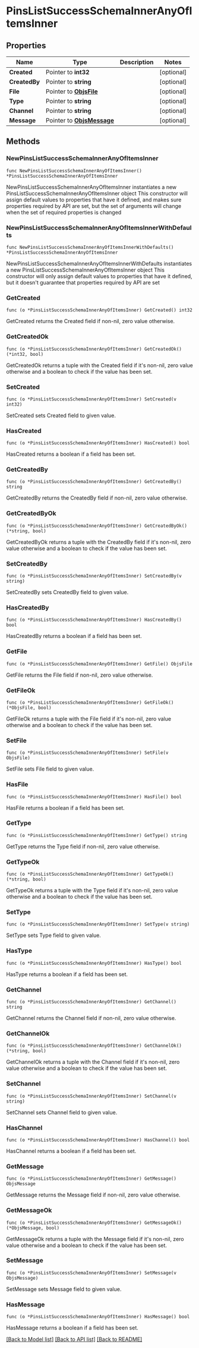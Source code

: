 # PinsListSuccessSchemaInnerAnyOfItemsInner

## Properties

Name | Type | Description | Notes
------------ | ------------- | ------------- | -------------
**Created** | Pointer to **int32** |  | [optional] 
**CreatedBy** | Pointer to **string** |  | [optional] 
**File** | Pointer to [**ObjsFile**](ObjsFile.md) |  | [optional] 
**Type** | Pointer to **string** |  | [optional] 
**Channel** | Pointer to **string** |  | [optional] 
**Message** | Pointer to [**ObjsMessage**](ObjsMessage.md) |  | [optional] 

## Methods

### NewPinsListSuccessSchemaInnerAnyOfItemsInner

`func NewPinsListSuccessSchemaInnerAnyOfItemsInner() *PinsListSuccessSchemaInnerAnyOfItemsInner`

NewPinsListSuccessSchemaInnerAnyOfItemsInner instantiates a new PinsListSuccessSchemaInnerAnyOfItemsInner object
This constructor will assign default values to properties that have it defined,
and makes sure properties required by API are set, but the set of arguments
will change when the set of required properties is changed

### NewPinsListSuccessSchemaInnerAnyOfItemsInnerWithDefaults

`func NewPinsListSuccessSchemaInnerAnyOfItemsInnerWithDefaults() *PinsListSuccessSchemaInnerAnyOfItemsInner`

NewPinsListSuccessSchemaInnerAnyOfItemsInnerWithDefaults instantiates a new PinsListSuccessSchemaInnerAnyOfItemsInner object
This constructor will only assign default values to properties that have it defined,
but it doesn't guarantee that properties required by API are set

### GetCreated

`func (o *PinsListSuccessSchemaInnerAnyOfItemsInner) GetCreated() int32`

GetCreated returns the Created field if non-nil, zero value otherwise.

### GetCreatedOk

`func (o *PinsListSuccessSchemaInnerAnyOfItemsInner) GetCreatedOk() (*int32, bool)`

GetCreatedOk returns a tuple with the Created field if it's non-nil, zero value otherwise
and a boolean to check if the value has been set.

### SetCreated

`func (o *PinsListSuccessSchemaInnerAnyOfItemsInner) SetCreated(v int32)`

SetCreated sets Created field to given value.

### HasCreated

`func (o *PinsListSuccessSchemaInnerAnyOfItemsInner) HasCreated() bool`

HasCreated returns a boolean if a field has been set.

### GetCreatedBy

`func (o *PinsListSuccessSchemaInnerAnyOfItemsInner) GetCreatedBy() string`

GetCreatedBy returns the CreatedBy field if non-nil, zero value otherwise.

### GetCreatedByOk

`func (o *PinsListSuccessSchemaInnerAnyOfItemsInner) GetCreatedByOk() (*string, bool)`

GetCreatedByOk returns a tuple with the CreatedBy field if it's non-nil, zero value otherwise
and a boolean to check if the value has been set.

### SetCreatedBy

`func (o *PinsListSuccessSchemaInnerAnyOfItemsInner) SetCreatedBy(v string)`

SetCreatedBy sets CreatedBy field to given value.

### HasCreatedBy

`func (o *PinsListSuccessSchemaInnerAnyOfItemsInner) HasCreatedBy() bool`

HasCreatedBy returns a boolean if a field has been set.

### GetFile

`func (o *PinsListSuccessSchemaInnerAnyOfItemsInner) GetFile() ObjsFile`

GetFile returns the File field if non-nil, zero value otherwise.

### GetFileOk

`func (o *PinsListSuccessSchemaInnerAnyOfItemsInner) GetFileOk() (*ObjsFile, bool)`

GetFileOk returns a tuple with the File field if it's non-nil, zero value otherwise
and a boolean to check if the value has been set.

### SetFile

`func (o *PinsListSuccessSchemaInnerAnyOfItemsInner) SetFile(v ObjsFile)`

SetFile sets File field to given value.

### HasFile

`func (o *PinsListSuccessSchemaInnerAnyOfItemsInner) HasFile() bool`

HasFile returns a boolean if a field has been set.

### GetType

`func (o *PinsListSuccessSchemaInnerAnyOfItemsInner) GetType() string`

GetType returns the Type field if non-nil, zero value otherwise.

### GetTypeOk

`func (o *PinsListSuccessSchemaInnerAnyOfItemsInner) GetTypeOk() (*string, bool)`

GetTypeOk returns a tuple with the Type field if it's non-nil, zero value otherwise
and a boolean to check if the value has been set.

### SetType

`func (o *PinsListSuccessSchemaInnerAnyOfItemsInner) SetType(v string)`

SetType sets Type field to given value.

### HasType

`func (o *PinsListSuccessSchemaInnerAnyOfItemsInner) HasType() bool`

HasType returns a boolean if a field has been set.

### GetChannel

`func (o *PinsListSuccessSchemaInnerAnyOfItemsInner) GetChannel() string`

GetChannel returns the Channel field if non-nil, zero value otherwise.

### GetChannelOk

`func (o *PinsListSuccessSchemaInnerAnyOfItemsInner) GetChannelOk() (*string, bool)`

GetChannelOk returns a tuple with the Channel field if it's non-nil, zero value otherwise
and a boolean to check if the value has been set.

### SetChannel

`func (o *PinsListSuccessSchemaInnerAnyOfItemsInner) SetChannel(v string)`

SetChannel sets Channel field to given value.

### HasChannel

`func (o *PinsListSuccessSchemaInnerAnyOfItemsInner) HasChannel() bool`

HasChannel returns a boolean if a field has been set.

### GetMessage

`func (o *PinsListSuccessSchemaInnerAnyOfItemsInner) GetMessage() ObjsMessage`

GetMessage returns the Message field if non-nil, zero value otherwise.

### GetMessageOk

`func (o *PinsListSuccessSchemaInnerAnyOfItemsInner) GetMessageOk() (*ObjsMessage, bool)`

GetMessageOk returns a tuple with the Message field if it's non-nil, zero value otherwise
and a boolean to check if the value has been set.

### SetMessage

`func (o *PinsListSuccessSchemaInnerAnyOfItemsInner) SetMessage(v ObjsMessage)`

SetMessage sets Message field to given value.

### HasMessage

`func (o *PinsListSuccessSchemaInnerAnyOfItemsInner) HasMessage() bool`

HasMessage returns a boolean if a field has been set.


[[Back to Model list]](../README.md#documentation-for-models) [[Back to API list]](../README.md#documentation-for-api-endpoints) [[Back to README]](../README.md)



